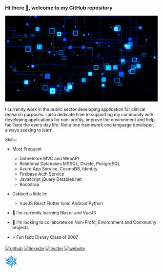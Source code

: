 ### Hi there 👋, welcome to my GitHub repository
![width="120"](J4o.gif)

I currenlty work in the public sector developing application for clinical research purposes. I also dedicate time to supporting my community with developing applications for non-profits, improve the environment and help facilitate the every day life. Not a one framework one language developer, always seeking to learn. 

Skills: 
- Most Frequent
  -  Dotnetcore MVC and WebAPI
  -  Relational Databases MSSQL, Oracle, PostgreSQL
  -  Azure App Service, CosmoDB, Identity
  -  Firebase Auth Service
  -  Javascript jQuery Datables.net
  -  Bootstrap
- Dabbed a little in:
  -  VueJS React Flutter Ionic Android Python

- 🌱 I’m currently learning Blazor and VueJS 
- 👯 I’m looking to collaborate on Non-Profit, Environment and Community projects 
- ⚡ Fun fact: Disney Class of 2007 


[<img src='https://cdn.jsdelivr.net/npm/simple-icons@3.0.1/icons/github.svg#thumb' alt='github' height='40'>](https://github.com/fplaras)  [<img src='https://cdn.jsdelivr.net/npm/simple-icons@3.0.1/icons/linkedin.svg' alt='linkedin' height='40'>](https://www.linkedin.com/in/https://www.linkedin.com/in/franciscoperezlaras//)  [<img src='https://cdn.jsdelivr.net/npm/simple-icons@3.0.1/icons/twitter.svg' alt='twitter' height='40'>](https://twitter.com/frankiebp)  [<img src='https://cdn.jsdelivr.net/npm/simple-icons@3.0.1/icons/icloud.svg' alt='website' height='40'>](https://codefortampabay.org/)  

<a href='https://archiveprogram.github.com/'><img src='https://raw.githubusercontent.com/acervenky/animated-github-badges/master/assets/acbadge.gif' width='40' height='40'></a> 

<!--
**fplaras/fplaras** is a ✨ _special_ ✨ repository because its `README.md` (this file) appears on your GitHub profile.

Here are some ideas to get you started:

- 🔭 I’m currently working on ...
- 🌱 I’m currently learning ...
- 👯 I’m looking to collaborate on ...
- 🤔 I’m looking for help with ...
- 💬 Ask me about ...
- 📫 How to reach me: ...
- 😄 Pronouns: ...
- ⚡ Fun fact: ...
-->
